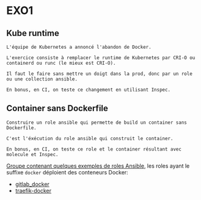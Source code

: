 # EXO1

## Kube runtime

```
L'équipe de Kubernetes a annoncé l'abandon de Docker.

L'exercice consiste à remplacer le runtime de Kubernetes par CRI-O ou containerd ou runc (le mieux est CRI-O).

Il faut le faire sans mettre un doigt dans la prod, donc par un role ou une collection ansible.

En bonus, en CI, on teste ce changement en utilisant Inspec.
```



## Container sans Dockerfile

```
Construire un role ansible qui permette de build un container sans Dockerfile.

C'est l'éxécution du role ansible qui construit le container.

En bonus, en CI, on teste ce role et le container résultant avec molecule et Inspec.
```

[Groupe contenant quelques exemples de roles Ansible](https://git.northamp.fr/northamp/ansible/roles), les roles ayant le suffixe `docker` déploient des conteneurs Docker:
* [gitlab_docker](https://git.northamp.fr/northamp/ansible/roles/gitlab_docker)
* [traefik-docker](https://git.northamp.fr/northamp/ansible/roles/traefik-docker)


